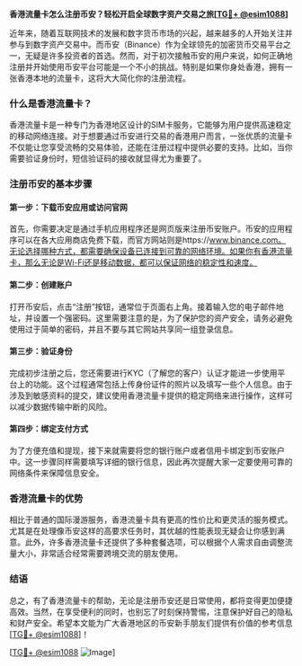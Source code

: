 **香港流量卡怎么注册币安？轻松开启全球数字资产交易之旅[[TG💪+ @esim1088](https://t.me/s/esim1088)]**

近年来，随着互联网技术的发展和数字货币市场的兴起，越来越多的人开始关注并参与到数字资产交易中。而币安（Binance）作为全球领先的加密货币交易平台之一，无疑是许多投资者的首选。然而，对于初次接触币安的用户来说，如何正确地注册并开始使用币安平台可能是一个不小的挑战。特别是如果你身处香港，拥有一张香港本地的流量卡，这将大大简化你的注册流程。

### 什么是香港流量卡？

香港流量卡是一种专门为香港地区设计的SIM卡服务，它能够为用户提供高速稳定的移动网络连接。对于想要通过币安进行交易的香港用户而言，一张优质的流量卡不仅能让您享受流畅的交易体验，还能在注册过程中提供必要的支持。比如，当你需要验证身份时，短信验证码的接收就显得尤为重要了。

### 注册币安的基本步骤

#### 第一步：下载币安应用或访问官网

首先，你需要决定是通过手机应用程序还是网页版来注册币安账户。币安的应用程序可以在各大应用商店免费下载，而官方网站则是https://www.binance.com。无论选择哪种方式，都需要确保设备已连接到可靠的网络环境。如果你有香港流量卡，那么无论是Wi-Fi还是移动数据，都可以保证网络的稳定性和速度。

#### 第二步：创建账户

打开币安后，点击“注册”按钮，通常位于页面右上角。接着输入您的电子邮件地址，并设置一个强密码。这里需要注意的是，为了保护您的资产安全，请务必避免使用过于简单的密码，并且不要与其它网站共享同一组登录信息。

#### 第三步：验证身份

完成初步注册之后，您还需要进行KYC（了解您的客户）认证才能进一步使用平台上的功能。这个过程通常包括上传身份证件的照片以及填写一些个人信息。由于涉及到敏感资料的提交，建议使用香港流量卡提供的稳定网络来进行操作，这样可以减少数据传输中断的风险。

#### 第四步：绑定支付方式

为了方便充值和提现，接下来就需要将您的银行账户或者信用卡绑定到币安账户中。这一步骤同样需要填写详细的银行信息，因此再次提醒大家一定要使用可靠的网络条件来保障信息安全。

### 香港流量卡的优势

相比于普通的国际漫游服务，香港流量卡具有更高的性价比和更灵活的服务模式。尤其是在处理像币安这样的高要求任务时，其优越的性能表现无疑会让你感到满意。此外，许多香港流量卡还提供了多种套餐选项，可以根据个人需求自由调整流量大小，非常适合经常需要跨境交流的朋友使用。

### 结语

总之，有了香港流量卡的帮助，无论是注册币安还是日常使用，都将变得更加便捷高效。当然，在享受便利的同时，也别忘了时刻保持警惕，注意保护好自己的隐私和财产安全。希望本文能为广大香港地区的币安新手朋友们提供有价值的参考信息[[TG💪+ @esim1088](https://t.me/s/esim1088)]！

[[TG💪+ @esim1088](https://t.me/s/esim1088) ![Image](https://i.postimg.cc/4NQfJmqS/Snipaste-2025-05-13-00-14-12.png)]